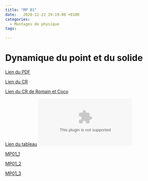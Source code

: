 ```yaml
---
title: "MP 01"
date:   2020-12-22 19:19:00 +0100
categories:
  - Montages de physique
tags:

---
```

# Dynamique du point et du solide

[Lien du PDF](/assets/pdf/MP01.pdf)
<object class="pdf fitvidsignore" data="/assets/pdf/LC16.pdf" type="application/pdf"></object>

[Lien du CR](/assets/pdf/MP01_CR.pdf)
<object class="pdf fitvidsignore" data="/assets/pdf/MP01_CR.pdf" type="application/pdf"></object>

[Lien du CR de Romain et Coco](/assets/pdf/MP01_CR_Coco.pdf)
<object class="pdf fitvidsignore" data="/assets/pdf/MP01_CR_Coco.pdf" type="application/pdf"></object>

[Lien du tableau](/assets/jpeg/MP01_tableau.jpg)
<object class="pdf fitvidsignore" data="/assets/jpeg/MP01_tableau.jpg" type="application/jpg"></object>

<a href="/assets/python/MP01_1.py" download>MP01_1</a> 

<a href="/assets/python/MP01_1.py" download>MP01_2</a>

<a href="/assets/python/MP01_1.py" download>MP01_3</a>
